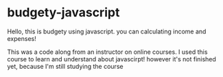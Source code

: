 # budgety-javascript
Hello, this is budgety using javascript. you can calculating income and expenses!

This was a code along from an instructor on online courses. I used this course to learn and understand about javascirpt!
however it's not finished yet, because I'm still studying the course
